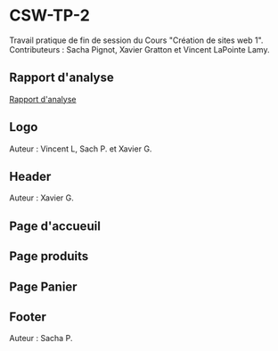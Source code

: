# CSW-TP-2

Travail pratique de fin de session du Cours "Création de sites web 1".
Contributeurs : Sacha Pignot, Xavier Gratton et Vincent LaPointe Lamy.

## Rapport d'analyse

[Rapport d'analyse](https://docs.google.com/document/d/16RbdnpqnGW5IlZUCs_u6v_nDFxgupDR5H4xrnmWySuY/edit?usp=sharing)

## Logo

Auteur : Vincent L, Sach P. et Xavier G.

## Header

Auteur : Xavier G.

## Page d'accueuil

## Page produits

## Page Panier

## Footer

Auteur : Sacha P.
